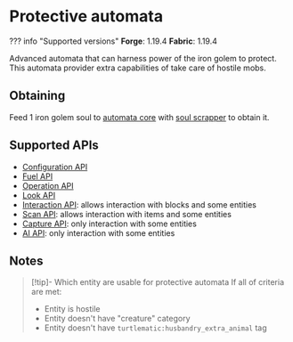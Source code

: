 # Protective automata

??? info "Supported versions"
    **Forge**: 1.19.4
    **Fabric**: 1.19.4

<!-- !!! picture inline end
    ![Husbandry automata turtle](husbandry_automata_turtle.png) -->

Advanced automata that can harness power of the iron golem to protect. This automata provider extra capabilities of take care of hostile mobs.

## Obtaining

Feed 1 iron golem soul to [automata core](automata.md) with [soul scrapper](soul_scrapper.md) to obtain it.

## Supported APIs

- [Configuration API](configuration.md)
- [Fuel API](fuel.md)
- [Operation API](operation.md)
- [Look API](look.md)
- [Interaction API](interaction.md): allows interaction with blocks and some entities
- [Scan API](scan.md): allows interaction with items and some entities
- [Capture API](capture.md): only interaction with some entities
- [AI API](ai.md): only interaction with some entities

## Notes

> [!tip]- Which entity are usable for protective automata
> If all of criteria are met:
> - Entity is hostile
> - Entity doesn't have "creature" category
> - Entity doesn't have `turtlematic:husbandry_extra_animal` tag
